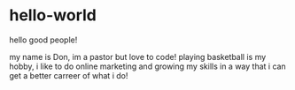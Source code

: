 # hello-world
hello good people! 

my name is Don, 
im a pastor but love to code! playing basketball is my hobby, i like to do online marketing and growing my skills in a way that i can get a better carreer of what i do! 
